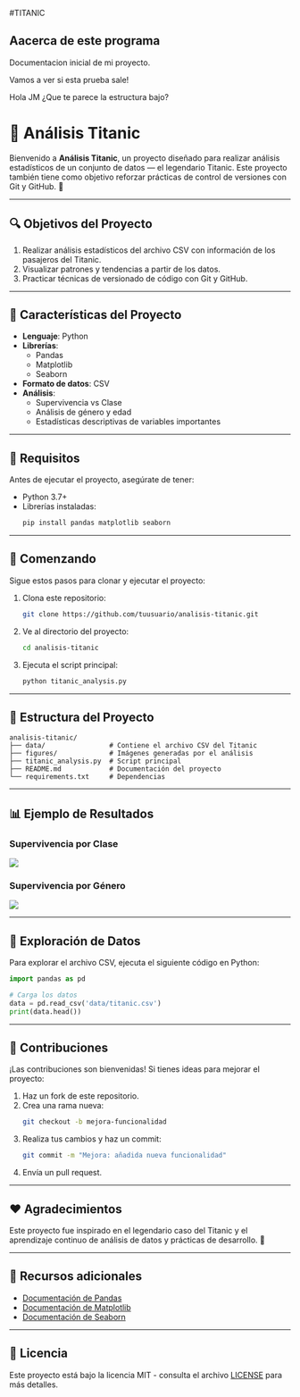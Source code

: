 #TITANIC
## Aacerca de este programa
Documentacion inicial de mi proyecto.

Vamos a ver si esta prueba sale!

Hola JM ¿Que te parece la estructura bajo?

# 🌌 Análisis Titanic

Bienvenido a **Análisis Titanic**, un proyecto diseñado para realizar análisis estadísticos de un conjunto de datos — el legendario Titanic. Este proyecto también tiene como objetivo reforzar prácticas de control de versiones con Git y GitHub. 🚀

---

## 🔍 Objetivos del Proyecto

1. Realizar análisis estadísticos del archivo CSV con información de los pasajeros del Titanic.
2. Visualizar patrones y tendencias a partir de los datos.
3. Practicar técnicas de versionado de código con Git y GitHub.

---

## 🔮 Características del Proyecto

- **Lenguaje**: Python
- **Librerías**: 
  - Pandas 
  - Matplotlib 
  - Seaborn
- **Formato de datos**: CSV
- **Análisis**:
  - Supervivencia vs Clase
  - Análisis de género y edad
  - Estadísticas descriptivas de variables importantes

---

## 🔧 Requisitos

Antes de ejecutar el proyecto, asegúrate de tener:

- Python 3.7+
- Librerías instaladas: 
  ```bash
  pip install pandas matplotlib seaborn
  ```

---

## 🚀 Comenzando

Sigue estos pasos para clonar y ejecutar el proyecto:

1. Clona este repositorio:
   ```bash
   git clone https://github.com/tuusuario/analisis-titanic.git
   ```

2. Ve al directorio del proyecto:
   ```bash
   cd analisis-titanic
   ```

3. Ejecuta el script principal:
   ```bash
   python titanic_analysis.py
   ```

---

## 🔢 Estructura del Proyecto

```plaintext
analisis-titanic/
├── data/                # Contiene el archivo CSV del Titanic
├── figures/             # Imágenes generadas por el análisis
├── titanic_analysis.py  # Script principal
├── README.md            # Documentación del proyecto
└── requirements.txt     # Dependencias
```

---

## 📊 Ejemplo de Resultados

### Supervivencia por Clase

![](https://via.placeholder.com/600x300?text=Grafico+1)

### Supervivencia por Género

![](https://via.placeholder.com/600x300?text=Grafico+2)

---

## 🔎 Exploración de Datos

Para explorar el archivo CSV, ejecuta el siguiente código en Python:

```python
import pandas as pd

# Carga los datos
data = pd.read_csv('data/titanic.csv')
print(data.head())
```

---

## 🔧 Contribuciones

¡Las contribuciones son bienvenidas! Si tienes ideas para mejorar el proyecto:

1. Haz un fork de este repositorio.
2. Crea una rama nueva:
   ```bash
   git checkout -b mejora-funcionalidad
   ```
3. Realiza tus cambios y haz un commit:
   ```bash
   git commit -m "Mejora: añadida nueva funcionalidad"
   ```
4. Envía un pull request.

---

## ❤️ Agradecimientos

Este proyecto fue inspirado en el legendario caso del Titanic y el aprendizaje continuo de análisis de datos y prácticas de desarrollo. 🌌

---

## 🔧 Recursos adicionales

- [Documentación de Pandas](https://pandas.pydata.org/)
- [Documentación de Matplotlib](https://matplotlib.org/)
- [Documentación de Seaborn](https://seaborn.pydata.org/)

---

## 🎨 Licencia

Este proyecto está bajo la licencia MIT - consulta el archivo [LICENSE](LICENSE) para más detalles.
